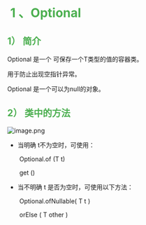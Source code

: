 # <font color=#4caf50 > 1 、Optional </font>

## <font color=#4caf50 >1） 简介 </font>

Optional 是一个 可保存一个T类型的值的容器类。

用于防止出现空指针异常。

Optional 是一个可以为null的对象。

## <font color=#4caf50 >2） 类中的方法 </font>

![image.png](https://i.loli.net/2020/02/23/rOgCDjW6ZEbNX9M.png)

- 当明确 t不为空时，可使用：

  ​	Optional.of (T t) 

  ​	get ()

- 当不明确 t 是否为空时，可使用以下方法：

  ​	Optional.ofNullable( T t )

  ​	orElse ( T other )